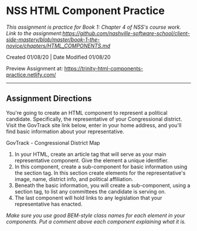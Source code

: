 # NSS HTML Component Practice
*This assignment is practice for Book 1: Chapter 4 of NSS's course work. Link to the assignment:https://github.com/nashville-software-school/client-side-mastery/blob/master/book-1-the-novice/chapters/HTML_COMPONENTS.md*

Created 01/08/20 |
Date Modified 01/08/20

Preview Assignment at: https://trinity-html-components-practice.netlify.com/
***

## Assignment Directions

You're going to create an HTML component to represent a political candidate. Specifically, the representative of your Congressional district. Visit the GovTrack site link below, enter in your home address, and you'll find basic information about your representative.

GovTrack - Congressional District Map

1. In your HTML, create an article tag that will serve as your main representative component. Give the element a unique identifier.
2. In this component, create a sub-component for basic information using the section tag. In this section create elements for the representative's image, name, district info, and political affiliation.
3. Beneath the basic information, you will create a sub-component, using a section tag, to list any committees the candidate is serving on.
4. The last component will hold links to any legislation that your representative has enacted.

*Make sure you use good BEM-style class names for each element in your components. Put a comment above each component explaining what it is.*